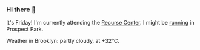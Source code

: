 ### Hi there :wave:

It's Friday! I'm currently attending the [Recurse Center](https://www.recurse.com/scout/click?t=90d9bc776f490dab14675dbf7b143cae). I might be [running](https://www.strava.com/athletes/889963) in Prospect Park.

Weather in Brooklyn: partly cloudy, at +32°C.
